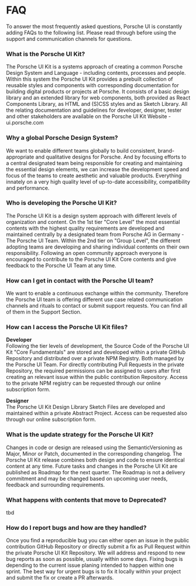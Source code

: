 # FAQ

To answer the most frequently asked questions, Porsche UI is constantly adding FAQs to the following list. Please read through before using the support and communication channels for questions.

### What is the Porsche UI Kit?
The Porsche UI Kit is a systems approach of creating a common Porsche Design System and Language - including contents, processes and people. Within this system the Porsche UI Kit provides a prebuilt collection of reusable styles and components with corresponding documentation for building digital products or projects at Porsche. It consists of a basic design library and an extended library for web components, both provided as React Components Library, as HTML and (S)CSS styles and as Sketch Library. All the relating documentation and guidelines for developer, designer, tester and other stakeholders are available on the Porsche UI Kit Website - ui.porsche.com

### Why a global Porsche Design System?
We want to enable different teams globally to build consistent, brand-appropriate and qualitative designs for Porsche. And by focusing efforts to a central designated team being responsible for creating and maintaining the essential design elements, we can increase the development speed and focus of the teams to create aesthetic and valuable products. Everything innately on a very high quality level of up-to-date accessibility, compatibility and performance.

### Who is developing the Porsche UI Kit?
The Porsche UI Kit is a design system approach with different levels of organization and content. On the 1st tier "Core Level" the most essential contents with the highest quality requirements are developed and maintained centrally by a designated team from Porsche AG in Germany - The Porsche UI Team. Within the 2nd tier on "Group Level", the different adopting teams are developing and sharing individual contents on their own responsibility. Following an open community approach everyone is encouraged to contribute to the Porsche UI Kit Core contents and give feedback to the Porsche UI Team at any time.

### How can I get in contact with the Porsche UI team?
We want to enable a continuous exchange within the community. Therefore the Porsche UI team is offering different use case related communication channels and rituals to contact or submit support requests. You can find all of them in the Support Section.

### How can I access the Porsche UI Kit files?
**Developer**  
Following the tier levels of development, the Source Code of the Porsche UI Kit "Core Fundamentals" are stored and developed within a private GitHub Repository and distributed over a private NPM Registry. Both managed by the Porsche UI Team. For directly contributing Pull Requests in the private Repository, the required permissions can be assigned to users after first creating an relevant issue within the public contribution Repository. Access to the private NPM registry can be requested through our online subscription form. 

**Designer**  
The Porsche UI Kit Design Library Sketch Files are developed and maintained within a private Abstract Project. Access can be requested also through our online subscription form.   

### What is the update strategy for the Porsche UI Kit?
Changes in code or design are released using the SemanticVersioning as Major, Minor or Patch, documented in the corresponding changelog. The Porsche UI Kit release combines both design and code to ensure identical content at any time. Future tasks and changes in the Porsche UI Kit are published as Roadmap for the next quarter. The Roadmap is not a delivery commitment and may be changed based on upcoming user needs, feedback and surrounding requirements.

### What happens with contents that move to Deprecated?
tbd

### How do I report bugs and how are they handled?
Once you find a reproducible bug you can either open an issue in the public contribution GitHub Repository or directly submit a fix as Pull Request within the private Porsche UI Kit Repository. We will address and respond to new bug reports as soon as possible, usually within some days. Fixing bugs is depending to the current issue planing intended to happen within one sprint. The best way for urgent bugs is to fix it locally within your project and submit the fix or create a PR afterwards.

